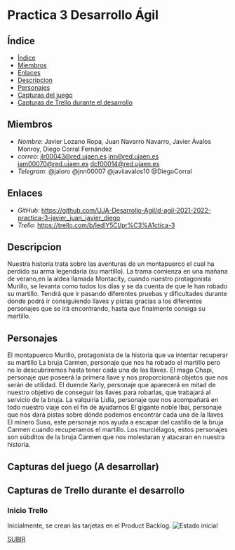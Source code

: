 <a name="top"></a>
# Practica 3 Desarrollo Ágil


<a name="indice"></a>
## Índice
  * [Índice](#indice)
  * [Miembros](#miembros)
  * [Enlaces](#enlaces)
  * [Descripcion](#descripcion)
  * [Personajes](#personajes)
  * [Capturas del juego](#capturasjuego)
  * [Capturas de Trello durante el desarrollo](#capturastrello)

<a name="indice"></a>
## Miembros
* *Nombre*: Javier Lozano Ropa, Juan Navarro Navarro, Javier Ávalos Monroy, Diego Corral Fernández
* *correo*: jlr00043@red.ujaen.es jnn@red.ujaen.es jam00070@red.ujaen.es dcf00014@red.ujaen.es
* *Telegram*: @jaloro @jnn00007  @javiiavalos10 @DiegoCorral

<a name="enlaces"></a>
## Enlaces
* *GitHub*: https://github.com/UJA-Desarrollo-Agil/d-agil-2021-2022-practica-3-javier_juan_javier_diego
* *Trello*: https://trello.com/b/ledlY5Cl/pr%C3%A1ctica-3

<a name="descripcion"></a>
## Descripcion

Nuestra historia trata sobre las aventuras de un montapuerco el cual ha perdido su arma legendaria (su martillo). La trama comienza en una mañana de verano,en la aldea llamada Montacity, cuando nuestro protagonista Murillo, se levanta como todos los días y se da cuenta de que le han robado su martillo.
Tendrá que ir pasando diferentes pruebas y dificultades durante donde podrá ir consiguiendo llaves y pistas gracias a los diferentes personajes que se irá encontrando, hasta que finalmente consiga su martillo.

<a name="personajes"></a>
## Personajes
El montapuerco Murillo, protagonista de la historia que va intentar recuperar su martillo
La bruja Carmen, personaje que nos ha robado el martillo pero no lo descubriremos hasta tener cada una de las llaves.
El mago Chapi, personaje que poseerá la primera llave y nos proporcionará objetos que nos serán de utilidad.
El duende Xarly, personaje que aparecerá en mitad de nuestro objetivo de conseguir las llaves para robarlas, que trabajará al servicio de la bruja.
La valquiria Lidia, personaje que nos acompañará en todo nuestro viaje con el fin de ayudarnos
El gigante noble Ibai, personaje que nos dará pistas sobre dónde podemos encontrar cada una de la llaves
El minero Suso, este personaje nos ayuda a escapar del castillo de la bruja Carmen cuando recuperamos el martillo.
Los murciélagos, estos personajes son súbditos de la bruja Carmen que nos molestaran y atacaran en nuestra historia.

<a name="capturasjuego"></a>
## Capturas del juego (A desarrollar)

## Capturas de Trello durante el desarrollo

### Inicio Trello 
Inicialmente, se crean las tarjetas en el Product Backlog.
![Estado inicial]()


[SUBIR](#top)
